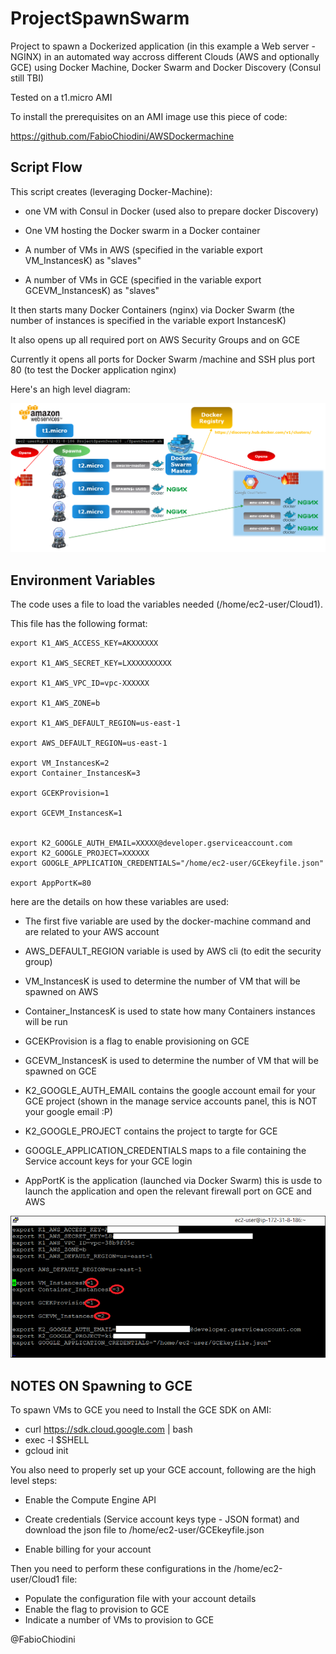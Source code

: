 # ProjectSpawnSwarm
Project to spawn a Dockerized application (in this example a Web server - NGINX) in an automated way accross different Clouds (AWS and optionally GCE) using Docker Machine, Docker Swarm and Docker Discovery (Consul still TBI)

Tested on a t1.micro AMI

To install the prerequisites on an AMI image use this piece of code:

https://github.com/FabioChiodini/AWSDockermachine

## Script Flow

This script creates (leveraging Docker-Machine):

- one VM with Consul in Docker (used also to prepare docker Discovery)

- One VM hosting the Docker swarm in a Docker container

- A number of VMs in AWS (specified in the variable export VM_InstancesK) as "slaves"

- A number of VMs in GCE (specified in the variable export GCEVM_InstancesK) as "slaves" 


It then starts many Docker Containers (nginx) via Docker Swarm (the number of instances is specified in the variable export InstancesK)

It also opens up all required port on AWS Security Groups and on GCE

Currently it opens all ports for Docker Swarm /machine and SSH plus port 80 (to test the Docker application nginx)

Here's an high level diagram: 

![Alt text](SpawnKOverview.png "SpawnKOverview")

## Environment Variables

The code uses a file to load the variables needed (/home/ec2-user/Cloud1).

This file has the following format:

```
export K1_AWS_ACCESS_KEY=AKXXXXXX

export K1_AWS_SECRET_KEY=LXXXXXXXXXX

export K1_AWS_VPC_ID=vpc-XXXXXX

export K1_AWS_ZONE=b

export K1_AWS_DEFAULT_REGION=us-east-1

export AWS_DEFAULT_REGION=us-east-1

export VM_InstancesK=2
export Container_InstancesK=3

export GCEKProvision=1

export GCEVM_InstancesK=1


export K2_GOOGLE_AUTH_EMAIL=XXXXX@developer.gserviceaccount.com
export K2_GOOGLE_PROJECT=XXXXXX
export GOOGLE_APPLICATION_CREDENTIALS="/home/ec2-user/GCEkeyfile.json"

export AppPortK=80
```

here are the details on how these variables are used:

- The first five variable are used by the docker-machine command and are related to your AWS account

- AWS_DEFAULT_REGION variable is used by AWS cli (to edit the security group) 

- VM_InstancesK is used to determine the number of VM that will be spawned on AWS 
- Container_InstancesK is used to state how many Containers instances will be run

- GCEKProvision is a flag to enable provisioning on GCE
- GCEVM_InstancesK is used to determine the number of VM that will be spawned on GCE

- K2_GOOGLE_AUTH_EMAIL contains the google account email for your GCE project (shown in the manage service accounts panel, this is NOT your google email :P)

- K2_GOOGLE_PROJECT contains the project to targte for GCE

- GOOGLE_APPLICATION_CREDENTIALS maps to a file containing the Service account keys for your GCE login

- AppPortK is the application (launched via Docker Swarm) this is usde to launch the application and open the relevant firewall port on GCE and AWS

![Alt text](Cloud1.png "Cloud1")


## NOTES ON Spawning to GCE

To spawn VMs to GCE you need to Install the GCE SDK on AMI:
- curl https://sdk.cloud.google.com | bash
- exec -l $SHELL
- gcloud init

You also need to properly set up your GCE account, following are the high level steps:

- Enable the Compute Engine API

- Create credentials (Service account keys type - JSON format) and download the json file to /home/ec2-user/GCEkeyfile.json

- Enable billing for your account

Then you need to perform these configurations in the /home/ec2-user/Cloud1 file:

- Populate the configuration file with your account details
- Enable the flag to provision to GCE
- Indicate a number of VMs to provision to GCE





@FabioChiodini
